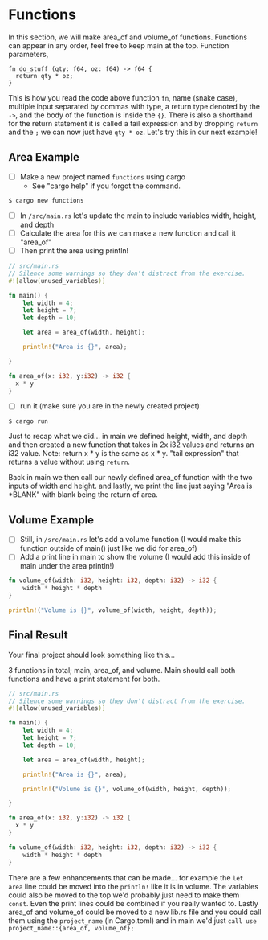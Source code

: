 # Functions
In this section, we will make area_of and volume_of functions. Functions can appear in any order, feel free to keep main at the top. Function parameters, 

```
fn do_stuff (qty: f64, oz: f64) -> f64 {
  return qty * oz;
}
``` 

This is how you read the code above function `fn`, name (snake case), multiple input separated by commas with type, a return type denoted by the `->`, and the body of the function is inside the `{}`. 
There is also a shorthand for the return statement it is called a tail expression and by dropping `return` and the `;` we can now just have  `qty * oz`. Let's try this in our next example!

## Area Example

- [ ] Make a new project named `functions` using cargo
  - See "cargo help" if you forgot the command.

```shell
$ cargo new functions
```

- [ ] In `/src/main.rs` let's update the main to include variables width, height, and depth
- [ ] Calculate the area for this we can make a new function and call it "area_of"
- [ ] Then print the area using println!

```rust
// src/main.rs
// Silence some warnings so they don't distract from the exercise.
#![allow(unused_variables)]

fn main() {
    let width = 4;
    let height = 7;
    let depth = 10;

    let area = area_of(width, height);

    println!("Area is {}", area);

}

fn area_of(x: i32, y:i32) -> i32 {
  x * y
}
```

- [ ] run it (make sure you are in the newly created project)

```shell
$ cargo run
```

Just to recap what we did... in main we defined height, width, and depth 
and then created a new function that takes in 2x i32 values and returns an i32 value. 
Note: return x * y is the same as x * y. "tail expression" that returns a value without using `return`.

Back in main we then call our newly defined area_of function with the two inputs of width and height. 
and lastly, we print the line just saying "Area is *BLANK" with blank being the return of area.

## Volume Example

- [ ] Still, in `/src/main.rs` let's add a volume function (I would make this function outside of main() just like we did for area_of)
- [ ] Add a print line in main to show the volume (I would add this inside of main under the area println!)

```rust
fn volume_of(width: i32, height: i32, depth: i32) -> i32 {
    width * height * depth
}
```

```rust
println!("Volume is {}", volume_of(width, height, depth));
```

## Final Result
Your final project should look something like this... 

3 functions in total; main, area_of, and volume. Main should call both functions and have a print statement for both.  

```rust
// src/main.rs
// Silence some warnings so they don't distract from the exercise.
#![allow(unused_variables)]

fn main() {
    let width = 4;
    let height = 7;
    let depth = 10;

    let area = area_of(width, height);

    println!("Area is {}", area);

    println!("Volume is {}", volume_of(width, height, depth));

}

fn area_of(x: i32, y:i32) -> i32 {
  x * y
}

fn volume_of(width: i32, height: i32, depth: i32) -> i32 {
    width * height * depth
}

```
There are a few enhancements that can be made... for example the `let area` line could be moved into the `println!` like it is in volume. The variables could also be moved to the top we'd probably just need to make them `const`. Even the print lines could be combined if you really wanted to. Lastly area_of and volume_of could be moved to a new lib.rs file and you could call them using the `project_name` (in Cargo.toml) and in main we'd just `call use project_name::{area_of, volume_of};`
